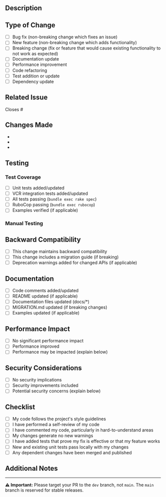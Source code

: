 ## Description

<!-- Provide a brief description of the changes in this PR -->

## Type of Change

<!-- Mark the relevant option with an "x" -->

- [ ] Bug fix (non-breaking change which fixes an issue)
- [ ] New feature (non-breaking change which adds functionality)
- [ ] Breaking change (fix or feature that would cause existing functionality to not work as expected)
- [ ] Documentation update
- [ ] Performance improvement
- [ ] Code refactoring
- [ ] Test addition or update
- [ ] Dependency update

## Related Issue

<!-- Link to the issue this PR addresses, if applicable -->
Closes #

## Changes Made

<!-- Provide a detailed list of the changes made -->

-
-
-

## Testing

<!-- Describe the tests you ran to verify your changes -->

### Test Coverage

- [ ] Unit tests added/updated
- [ ] VCR integration tests added/updated
- [ ] All tests passing (`bundle exec rake spec`)
- [ ] RuboCop passing (`bundle exec rubocop`)
- [ ] Examples verified (if applicable)

### Manual Testing

<!-- Describe any manual testing you performed -->

## Backward Compatibility

- [ ] This change maintains backward compatibility
- [ ] This change includes a migration guide (if breaking)
- [ ] Deprecation warnings added for changed APIs (if applicable)

## Documentation

- [ ] Code comments added/updated
- [ ] README updated (if applicable)
- [ ] Documentation files updated (docs/*)
- [ ] MIGRATION.md updated (if breaking changes)
- [ ] Examples updated (if applicable)

## Performance Impact

<!-- Describe any performance implications of this change -->

- [ ] No significant performance impact
- [ ] Performance improved
- [ ] Performance may be impacted (explain below)

## Security Considerations

<!-- Note any security implications -->

- [ ] No security implications
- [ ] Security improvements included
- [ ] Potential security concerns (explain below)

## Checklist

- [ ] My code follows the project's style guidelines
- [ ] I have performed a self-review of my code
- [ ] I have commented my code, particularly in hard-to-understand areas
- [ ] My changes generate no new warnings
- [ ] I have added tests that prove my fix is effective or that my feature works
- [ ] New and existing unit tests pass locally with my changes
- [ ] Any dependent changes have been merged and published

## Additional Notes

<!-- Add any additional context, screenshots, or information here -->

---

**⚠️ Important:** Please target your PR to the `dev` branch, not `main`. The `main` branch is reserved for stable releases.
